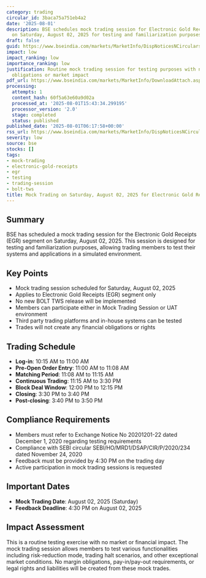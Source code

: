 ```yaml
---
category: trading
circular_id: 3baca75a751eb4a2
date: '2025-08-01'
description: BSE schedules mock trading session for Electronic Gold Receipts segment
  on Saturday, August 02, 2025 for testing and familiarization purposes.
draft: false
guid: https://www.bseindia.com/markets/MarketInfo/DispNoticesNCirculars.aspx?Noticeid={7CAC51E8-6B14-4AF5-92DA-87AEA318F578}&noticeno=20250801-7&dt=08/01/2025&icount=7&totcount=73&flag=0
impact: low
impact_ranking: low
importance_ranking: low
justification: Routine mock trading session for testing purposes with no financial
  obligations or market impact
pdf_url: https://www.bseindia.com/markets/MarketInfo/DownloadAttach.aspx?id=20250801-7&attachedId=
processing:
  attempts: 1
  content_hash: 60f5a63e60a9d02a
  processed_at: '2025-08-01T15:43:34.299195'
  processor_version: '2.0'
  stage: completed
  status: published
published_date: '2025-08-01T06:17:58+00:00'
rss_url: https://www.bseindia.com/markets/MarketInfo/DispNoticesNCirculars.aspx?Noticeid={7CAC51E8-6B14-4AF5-92DA-87AEA318F578}&noticeno=20250801-7&dt=08/01/2025&icount=7&totcount=73&flag=0
severity: low
source: bse
stocks: []
tags:
- mock-trading
- electronic-gold-receipts
- egr
- testing
- trading-session
- bolt-tws
title: Mock Trading on Saturday, August 02, 2025 for Electronic Gold Receipts segment
---
```


## Summary

BSE has scheduled a mock trading session for the Electronic Gold Receipts (EGR) segment on Saturday, August 02, 2025. This session is designed for testing and familiarization purposes, allowing trading members to test their systems and applications in a simulated environment.

## Key Points

- Mock trading session scheduled for Saturday, August 02, 2025
- Applies to Electronic Gold Receipts (EGR) segment only
- No new BOLT TWS release will be implemented
- Members can participate either in Mock Trading Session or UAT environment
- Third party trading platforms and in-house systems can be tested
- Trades will not create any financial obligations or rights

## Trading Schedule

- **Log-in**: 10:15 AM to 11:00 AM
- **Pre-Open Order Entry**: 11:00 AM to 11:08 AM
- **Matching Period**: 11:08 AM to 11:15 AM
- **Continuous Trading**: 11:15 AM to 3:30 PM
- **Block Deal Window**: 12:00 PM to 12:15 PM
- **Closing**: 3:30 PM to 3:40 PM
- **Post-closing**: 3:40 PM to 3:50 PM

## Compliance Requirements

- Members must refer to Exchange Notice No 20201201-22 dated December 1, 2020 regarding testing requirements
- Compliance with SEBI circular SEBI/HO/MRD1/DSAP/CIR/P/2020/234 dated November 24, 2020
- Feedback must be provided by 4:30 PM on the trading day
- Active participation in mock trading sessions is requested

## Important Dates

- **Mock Trading Date**: August 02, 2025 (Saturday)
- **Feedback Deadline**: 4:30 PM on August 02, 2025

## Impact Assessment

This is a routine testing exercise with no market or financial impact. The mock trading session allows members to test various functionalities including risk-reduction mode, trading halt scenarios, and other exceptional market conditions. No margin obligations, pay-in/pay-out requirements, or legal rights and liabilities will be created from these mock trades.